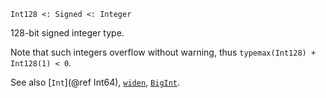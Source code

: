 ```
Int128 <: Signed <: Integer
```

128-bit signed integer type.

Note that such integers overflow without warning, thus `typemax(Int128) + Int128(1) < 0`.

See also [`Int`](@ref Int64), [`widen`](@ref), [`BigInt`](@ref).
